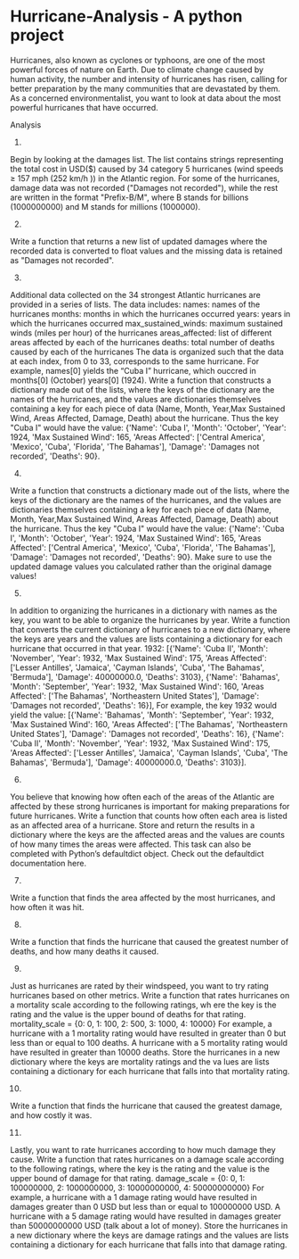 ﻿# Hurricane-Analysis - A python project

Hurricanes, also known as cyclones or typhoons, are one of the most powerful forces of  nature on Earth. Due to climate change caused by human activity,  the number and intensity of hurricanes has risen, calling for better preparation by the many  communities that are devastated by them. As a concerned environmentalist, you want to look at  data about the most powerful hurricanes that have occurred.


Analysis

1.
Begin by looking at the damages list. The list contains strings representing the total cost in USD($) caused by 34 category 5 hurricanes (wind speeds ≥ 157 mph (252 km/h )) in the Atlantic region. For some of the hurricanes, damage data was not recorded ("Damages not recorded"), while the rest are written in the format "Prefix-B/M", where B stands for billions (1000000000) and M stands for millions (1000000).

2.
Write a function that returns a new list of updated damages where the recorded data is converted to float values and the missing data is retained as "Damages not recorded".

3.
Additional data collected on the 34 strongest Atlantic hurricanes are provided in a series of lists. The data includes:
names: names of the hurricanes months: months in which the hurricanes occurred years: years in which the hurricanes occurred max_sustained_winds: maximum sustained winds (miles per hour) of the hurricanes areas_affected: list of different areas affected by each of the hurricanes deaths: total number of deaths caused by each of the hurricanes The data is organized such that the data at each index, from 0 to 33, corresponds to the same hurricane.
For example, names[0] yields the “Cuba I” hurricane, which ouccred in months[0] (October) years[0] (1924).
Write a function that constructs a dictionary made out of the lists, where the keys of the dictionary are the names of the hurricanes, and the values are dictionaries themselves containing a key for each piece of data (Name, Month, Year,Max Sustained Wind, Areas Affected, Damage, Death) about the hurricane.
Thus the key "Cuba I" would have the value: {'Name': 'Cuba I', 'Month': 'October', 'Year': 1924, 'Max Sustained Wind': 165, 'Areas Affected': ['Central America', 'Mexico', 'Cuba', 'Florida', 'The Bahamas'], 'Damage': 'Damages not recorded', 'Deaths': 90}.

4.
Write a function that constructs a dictionary made out of the lists, where the keys of the dictionary are the names of the hurricanes, and the values are dictionaries themselves containing a key for each piece of data (Name, Month, Year,Max Sustained Wind, Areas Affected, Damage, Death) about the hurricane.
Thus the key "Cuba I" would have the value: {'Name': 'Cuba I', 'Month': 'October', 'Year': 1924, 'Max Sustained Wind': 165, 'Areas Affected': ['Central America', 'Mexico', 'Cuba', 'Florida', 'The Bahamas'], 'Damage': 'Damages not recorded', 'Deaths': 90}.
Make sure to use the updated damage values you calculated rather than the original damage values!

5.
In addition to organizing the hurricanes in a dictionary with names as the key, you want to be able to organize the hurricanes by year.
Write a function that converts the current dictionary of hurricanes to a new dictionary, where the keys are years and the values are lists containing a dictionary for each hurricane that occurred in that year. 1932: [{'Name': 'Cuba II', 'Month': 'November', 'Year': 1932, 'Max Sustained Wind': 175, 'Areas Affected': ['Lesser Antilles', 'Jamaica', 'Cayman Islands', 'Cuba', 'The Bahamas', 'Bermuda'], 'Damage': 40000000.0, 'Deaths': 3103}, {'Name': 'Bahamas', 'Month': 'September', 'Year': 1932, 'Max Sustained Wind': 160, 'Areas Affected': ['The Bahamas', 'Northeastern United States'], 'Damage': 'Damages not recorded', 'Deaths': 16}], For example, the key 1932 would yield the value: [{'Name': 'Bahamas', 'Month': 'September', 'Year': 1932, 'Max Sustained Wind': 160, 'Areas Affected': ['The Bahamas', 'Northeastern United States'], 'Damage': 'Damages not recorded', 'Deaths': 16}, {'Name': 'Cuba II', 'Month': 'November', 'Year': 1932, 'Max Sustained Wind': 175, 'Areas Affected': ['Lesser Antilles', 'Jamaica', 'Cayman Islands', 'Cuba', 'The Bahamas', 'Bermuda'], 'Damage': 40000000.0, 'Deaths': 3103}].

6.
You believe that knowing how often each of the areas of the Atlantic are affected by these strong hurricanes is important for making preparations for future hurricanes.
Write a function that counts how often each area is listed as an affected area of a hurricane. Store and return the results in a dictionary where the keys are the affected areas and the values are counts of how many times the areas were affected.
This task can also be completed with Python’s defaultdict object. Check out the defaultdict documentation here.

7.
Write a function that finds the area affected by the most hurricanes, and how often it was hit.

8.
Write a function that finds the hurricane that caused the greatest number of deaths, and how many deaths it caused.

9.
Just as hurricanes are rated by their windspeed, you want to try rating hurricanes based on other metrics.
Write a function that rates hurricanes on a mortality scale according to the following ratings, wh ere the key is the rating and the value is the upper bound of deaths for that rating.
mortality_scale = {0: 0, 1: 100, 2: 500, 3: 1000, 4: 10000} For example, a hurricane with a 1 mortality rating would have resulted in greater than 0 but less than or equal to 100 deaths. A hurricane with a 5 mortality rating would have resulted in greater than 10000 deaths.
Store the hurricanes in a new dictionary where the keys are mortality ratings and the va lues are lists containing a dictionary for each hurricane that falls into that mortality rating.

10.
Write a function that finds the hurricane that caused the greatest damage, and how costly it was.

11.
Lastly, you want to rate hurricanes according to how much damage they cause.
Write a function that rates hurricanes on a damage scale according to the following ratings, where the key is the rating and the value is the upper bound of damage for that rating.
damage_scale = {0: 0, 1: 100000000, 2: 1000000000, 3: 10000000000, 4: 50000000000} For example, a hurricane with a 1 damage rating would have resulted in damages greater than 0 USD but less than or equal to 100000000 USD. A hurricane with a 5 damage rating would have resulted in damages greater than 50000000000 USD (talk about a lot of money).
Store the hurricanes in a new dictionary where the keys are damage ratings and the values are lists containing a dictionary for each hurricane that falls into that damage rating.

